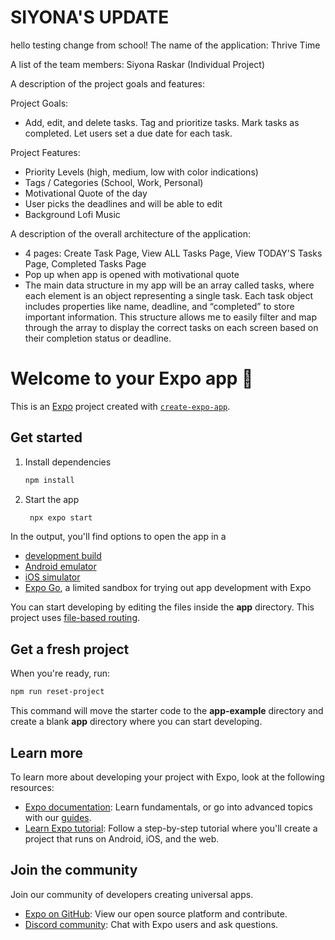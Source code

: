 # SIYONA'S UPDATE
hello testing change from school!
The name of the application: Thrive Time

A list of the team members: Siyona Raskar (Individual Project)

A description of the project goals and features:

Project Goals:
- Add, edit, and delete tasks. Tag and prioritize tasks. Mark tasks as completed. Let users set a due date for each task.

Project Features:
- Priority Levels (high, medium, low with color indications)
- Tags / Categories (School, Work, Personal)
- Motivational Quote of the day
- User picks the deadlines and will be able to edit
- Background Lofi Music

A description of the overall architecture of the application:

- 4 pages: Create Task Page, View ALL Tasks Page, View TODAY'S Tasks Page, Completed Tasks Page
- Pop up when app is opened with motivational quote
- The main data structure in my app will be an array called tasks, where each element is an object representing a single task. Each task object includes properties like name, deadline, and “completed” to store important information. This structure allows me to easily filter and map through the array to display the correct tasks on each screen based on their completion status or deadline.



# Welcome to your Expo app 👋

This is an [Expo](https://expo.dev) project created with [`create-expo-app`](https://www.npmjs.com/package/create-expo-app).

## Get started

1. Install dependencies

   ```bash
   npm install
   ```

2. Start the app

   ```bash
    npx expo start
   ```

In the output, you'll find options to open the app in a

- [development build](https://docs.expo.dev/develop/development-builds/introduction/)
- [Android emulator](https://docs.expo.dev/workflow/android-studio-emulator/)
- [iOS simulator](https://docs.expo.dev/workflow/ios-simulator/)
- [Expo Go](https://expo.dev/go), a limited sandbox for trying out app development with Expo

You can start developing by editing the files inside the **app** directory. This project uses [file-based routing](https://docs.expo.dev/router/introduction).

## Get a fresh project

When you're ready, run:

```bash
npm run reset-project
```

This command will move the starter code to the **app-example** directory and create a blank **app** directory where you can start developing.

## Learn more

To learn more about developing your project with Expo, look at the following resources:

- [Expo documentation](https://docs.expo.dev/): Learn fundamentals, or go into advanced topics with our [guides](https://docs.expo.dev/guides).
- [Learn Expo tutorial](https://docs.expo.dev/tutorial/introduction/): Follow a step-by-step tutorial where you'll create a project that runs on Android, iOS, and the web.

## Join the community

Join our community of developers creating universal apps.

- [Expo on GitHub](https://github.com/expo/expo): View our open source platform and contribute.
- [Discord community](https://chat.expo.dev): Chat with Expo users and ask questions.
